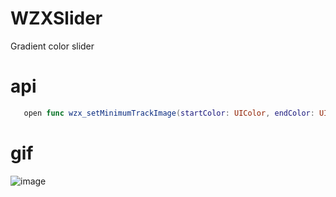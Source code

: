 # WZXSlider
Gradient color slider

# api
```swift
   open func wzx_setMinimumTrackImage(startColor: UIColor, endColor: UIColor, startPoint: CGPoint, endPoint: CGPoint)
```

# gif
![image](https://github.com/Wzxhaha/WZXStorehouse/blob/master/WZXSlider/WZXSlider.gif)
